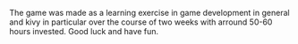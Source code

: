 The game was made as a learning exercise in game development in general and kivy in particular over the course of two weeks with arround 50-60 hours invested.
Good luck and have fun.
